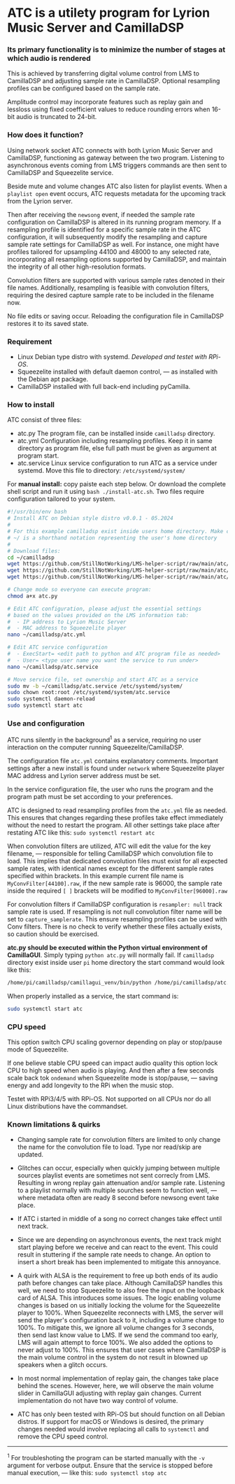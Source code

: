 # ATC is a utilety program for Lyrion Music Server and CamillaDSP #
### Its primary functionality is to minimize the number of stages at which audio is rendered ###
This is achieved by transferring digital volume control from LMS to CamillaDSP and adjusting sample rate in CamillaDSP. Optional resampling profiles can be configured based on the sample rate.

Amplitude control may incorporate features such as replay gain and lessloss using fixed coefficient values to reduce rounding errors when 16-bit audio is truncated to 24-bit.

### How does it function? ###
Using network socket ATC connects with both Lyrion Music Server and CamillaDSP, functioning as gateway between the two program.
Listening to asynchronous events coming from LMS triggers commands are then sent to CamillaDSP and Squeezelite service. 

Beside mute and volume changes ATC also listen for playlist events. 
When a `playlist open` event occurs, ATC requests metadata for the upcoming track from the Lyrion server.

Then after receiving the `newsong` event, if needed the sample rate configuration on CamillaDSP is altered in its running program memory.
If a resampling profile is identified for a specific sample rate in the ATC configuration, it will subsequently modify the resampling and capture sample rate settings for CamillaDSP as well. 
For instance, one might have profiles tailored for upsampling 44100 and 48000 to any selected rate, incorporating all resampling options supported by CamillaDSP, and maintain the integrity of all other high-resolution formats.

Convolution filters are supported with various sample rates denoted in their file names. Additionally, resampling is feasible with convolution filters, requiring the desired capture sample rate to be included in the filename now.

No file edits or saving occur. Reloading the configuration file in CamillaDSP restores it to its saved state.

### Requirement ###
- Linux Debian type distro with systemd. *Developed and testet with RPi-OS*.
- Squeezelite installed with default daemon control, — as installed with the Debian apt package.
- CamillaDSP installed with full back-end including pyCamilla.

### How to install ###
ATC consist of three files:
- atc.py  The program file, can be installed inside `camilladsp` directory.
- atc.yml Configuration including resampling profiles. Keep it in same directory as program file, else full path must be given as argument at program start.
- atc.service Linux service configuration to run ATC as a service under systemd. Move this file to directory: `/etc/systemd/system/`

For **manual install:** copy paiste each step below. Or download the complete shell script and run it using `bash ./install-atc.sh`. 
Two files require configuration tailored to your system.
```bash
#!/usr/bin/env bash
# Install ATC on Debian style distro v0.0.1 - 05.2024
#
# For this example camilladsp exist inside users home directory. Make changes accordingly!
# ~/ is a shorthand notation representing the user's home directory
#
# Download files:
cd ~/camilladsp
wget https://github.com/StillNotWorking/LMS-helper-script/raw/main/atc/atc.py
wget https://github.com/StillNotWorking/LMS-helper-script/raw/main/atc/atc.yml
wget https://github.com/StillNotWorking/LMS-helper-script/raw/main/atc/atc.service

# Change mode so everyone can execute program:
chmod a+x atc.py

# Edit ATC configuration, please adjust the essential settings
# based on the values provided on the LMS information tab:
#  - IP address to Lyrion Music Server
#  - MAC address to Squeezelite player
nano ~/camilladsp/atc.yml

# Edit ATC service configuration
#  - ExecStart= <edit path to python and ATC program file as needed>
#  - User= <type user name you want the service to run under>
nano ~/camilladsp/atc.service

# Move service file, set ownership and start ATC as a service
sudo mv -b ~/camilladsp/atc.service /etc/systemd/system/
sudo chown root:root /etc/systemd/system/atc.service
sudo systemctl daemon-reload
sudo systemctl start atc
```

### Use and configuration ###
ATC runs silently in the background<sup>1</sup> as a service, requiring no user interaction on the computer running Squeezelite/CamillaDSP. 

The configuration file `atc.yml` contains explanatory comments. Important settings after a new install is found under `network` where Squeezelite player MAC address and Lyrion server address must be set.

In the service configuration file, the user who runs the program and the program path must be set according to your preferences.

ATC is designed to read resampling profiles from the `atc.yml` file as needed. This ensures that changes regarding these profiles take effect immediately without the need to restart the program. All other settings take place after restating ATC like this: `sudo systemctl restart atc`

When convolution filters are utilized, ATC will edit the value for the key filename, — responsible for telling CamillaDSP which convolution file to load.
This implies that dedicated convolution files must exist for all expected sample rates, with identical names except for the different sample rates specified within brackets.
In this example current file name is `MyConvFilter[44100].raw`, if the new sample rate is 96000, the sample rate inside the required `[ ]` brackets will be modified to `MyConvFilter[96000].raw`

For convolution filters if CamillaDSP configuration is `resampler: null` track sample rate is used. If resampling is not null convolution filter name will be set to `capture_samplerate`. This ensure resampling profiles can be used with Conv filters.
There is no check to verify whether these files actually exists, so caution should be exercised.

**atc.py should be executed within the Python virtual environment of CamillaGUI**. Simply typing `python atc.py` will normally fail. 
If `camilladsp` directory exist inside user `pi` home directory the start command would look like this:
```bash
/home/pi/camilladsp/camillagui_venv/bin/python /home/pi/camilladsp/atc.py
```
When properly installed as a service, the start command is:
```bash
sudo systemctl start atc
```

### CPU speed ###
This option switch CPU scaling governor depending on play or stop/pause mode of Squeezelite.

If one believe stable CPU speed can impact audio quality this option lock CPU to high speed when audio is playing. And then after a few seconds scale back tok `ondemand` when Squeezelite mode is stop/pause, — saving energy and add longevity to the RPi when the music stop.

Testet with RPi3/4/5 with RPi-OS. Not supported on all CPUs nor do all Linux distributions have the commandset.

### Known limitations & quirks ###
- Changing sample rate for convolution filters are limited to only change the name for the convolution file to load. Type nor read/skip are updated.

- Glitches can occur, especially when quickly jumping between multiple sources playlist events are sometimes not sent correcly from LMS. Resulting in wrong replay gain attenuation and/or sample rate. Listening to a playlist normally with multiple sourches seem to function well, — where metadata often are ready 8 second before newsong event take place.

- If ATC i started in middle of a song no correct changes take effect until next track.

- Since we are depending on asynchronous events, the next track might start playing before we receive and can react to the event. This could result in stuttering if the sample rate needs to change. An option to insert a short break has been implemented to mitigate this annoyance.

- A quirk with ALSA is the requirement to free up both ends of its audio path before changes can take place. Although CamillaDSP handles this well, we need to stop Squeezelite to also free the input on the loopback card of ALSA.
This introduces some issues. The logic enabling volume changes is based on us initially locking the volume for the Squeezelite player to 100%. 
When Squeezelite reconnects with LMS, the server will send the player's configuration back to it, including a volume change to 100%. 
To mitigate this, we ignore all volume changes for 3 seconds, then send last know value to LMS. If we send the command too early, LMS will again attempt to force 100%. 
We also added the options to never adjust to 100%. This ensures that user cases where CamillaDSP is the main volume control in the system do not result in blowned up speakers when a glitch occurs.

- In most normal implementation of replay gain, the changes take place behind the scenes. However, here, we will observe the main volume slider in CamillaGUI adjusting with replay gain changes. 
Current implementation do not have two way control of volume.

- ATC has only been tested with RPi-OS but should function on all Debian distros. If support for macOS or Windows is desired, the primary changes needed would involve replacing all calls to `systemctl` and remove the CPU speed control.

-----------------------------------------------

<sup>1</sup> For troubleshoting the program can be started manually with the `-v` argument for verbose output. Ensure that the service is stopped before manual execution, — like this: `sudo systemctl stop atc`
